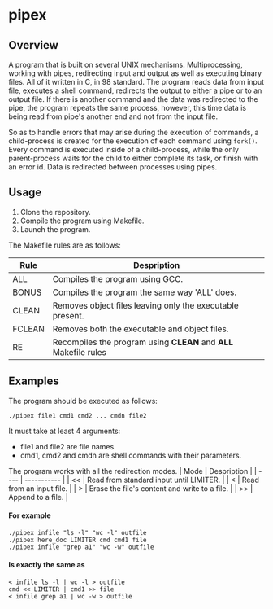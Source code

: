 # pipex

## Overview

A program that is built on several UNIX mechanisms. Multiprocessing, working with pipes, 
redirecting input and output as well as executing binary files. All of it written in C, in 98 standard.
The program reads data from input file, executes a shell command, redirects the output to either a pipe
or to an output file. If there is another command and the data was redirected to the pipe, the program repeats the same process,
however, this time data is being read from pipe's another end and not from the input file.

So as to handle errors that may arise during the execution of commands, a child-process is created for the execution of each command
using `fork()`. Every command is executed inside of a child-process, while the only parent-process waits for the child to either complete its task, 
or finish with an error id. Data is redirected between processes using pipes.

## Usage

1. Clone the repository.
2. Compile the program using Makefile.
3. Launch the program. 

The Makefile rules are as follows:

| Rule | Despription |
| ---- | ----------- |
| ALL | Compiles the program using GCC. |
| BONUS | Compiles the program the same way 'ALL' does. |
| CLEAN | Removes object files leaving only the executable present. |
| FCLEAN | Removes both the executable and object files. |
| RE | Recompiles the program using **CLEAN** and **ALL** Makefile rules |

## Examples
The program should be executed as follows:
```
./pipex file1 cmd1 cmd2 ... cmdn file2
```
It must take at least 4 arguments:
- file1 and file2 are file names.
- cmd1, cmd2 and cmdn are shell commands with their parameters.

The program works with all the redirection modes.
| Mode | Despription |
| ---- | ----------- |
| << | Read from standard input until LIMITER. |
| < | Read from an input file. |
| \> | Erase the file's content and write to a file. |
| \>> | Append to a file. |

#### For example
```
./pipex infile "ls -l" "wc -l" outfile
./pipex here_doc LIMITER cmd cmd1 file
./pipex infile "grep a1" "wc -w" outfile
```
#### Is exactly the same as 
```
< infile ls -l | wc -l > outfile
cmd << LIMITER | cmd1 >> file
< infile grep a1 | wc -w > outfile
```
